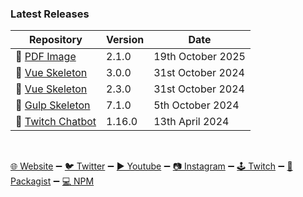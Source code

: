 ### Latest Releases

| Repository                                                                             | Version | Date               |
|----------------------------------------------------------------------------------------|---------|--------------------|
| 📄 [PDF Image](https://github.com/CodelineRed/pdf-image/releases/tag/2.1.0)            | 2.1.0   | 19th October 2025  |
| 🔭 [Vue Skeleton](https://github.com/CodelineRed/vue-skeleton/releases/tag/3.0.0)      | 3.0.0   | 31st October 2024  |
| 🔭 [Vue Skeleton](https://github.com/CodelineRed/vue-skeleton/releases/tag/2.3.0)      | 2.3.0   | 31st October 2024  |
| 🥤 [Gulp Skeleton](https://github.com/CodelineRed/gulp-skeleton/releases/tag/7.1.0)    | 7.1.0   | 5th October 2024   |
| 🤖 [Twitch Chatbot](https://github.com/CodelineRed/twitch-chatbot/releases/tag/1.16.0) | 1.16.0  | 13th April 2024    |
<!--
### Upcoming Releases

| Repository                                                                             | Version | Date               |
|----------------------------------------------------------------------------------------|---------|--------------------|
| Codename: _Speicherstadt_                                                              | 1.0.0   | 2025               |
-->
<br>

[🌐 Website](https://www.codelinered.net) ➖ 
[🐦 Twitter](https://twitter.com/CodelineRed) ➖ 
[▶ Youtube](https://www.youtube.com/@codelinered) ➖ 
[📷 Instagram](https://www.instagram.com/codelinered/) ➖ 
[🕹 Twitch](https://www.twitch.tv/codelinered) ➖ 
[🎁 Packagist](https://packagist.org/users/CodelineRed/) ➖ 
[💻 NPM](https://www.npmjs.com/~codelinered)

<!--![Anurag's GitHub stats](https://github-readme-stats-git-masterrstaa-rickstaa.vercel.app/api?username=codelinered&show_icons=true&hide_border=true&border_radius=0&bg_color=151B23&text_color=bebebe&title_color=bebebe&icon_color=fff)-->
